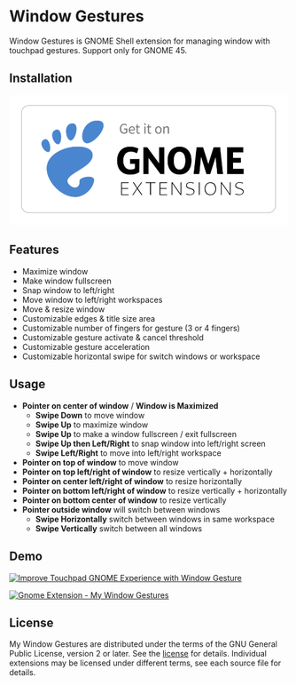 # Window Gestures

Window Gestures is GNOME Shell extension for managing window with touchpad gestures.
Support only for GNOME 45.

## Installation
[![Get from GNOME Extension](./gext.svg)](https://extensions.gnome.org/extension/6343/window-gestures/)

## Features
 * Maximize window
 * Make window fullscreen
 * Snap window to left/right
 * Move window to left/right workspaces
 * Move & resize window
 * Customizable edges & title size area
 * Customizable number of fingers for gesture (3 or 4 fingers)
 * Customizable gesture activate & cancel threshold
 * Customizable gesture acceleration
 * Customizable horizontal swipe for switch windows or workspace

## Usage
 * **Pointer on center of window** / **Window is Maximized**
    * **Swipe Down** to move window
    * **Swipe Up** to maximize window
    * **Swipe Up** to make a window fullscreen / exit fullscreen
    * **Swipe Up then Left/Right** to snap window into left/right screen
    * **Swipe Left/Right** to move into left/right workspace
 * **Pointer on top of window** to move window
 * **Pointer on top left/right of window** to resize vertically + horizontally
 * **Pointer on center left/right of window** to resize horizontally
 * **Pointer on bottom left/right of window**  to resize vertically + horizontally
 * **Pointer on bottom center of window** to resize vertically
 * **Pointer outside window** will switch between windows
    * **Swipe Horizontally** switch between windows in same workspace
    * **Swipe Vertically** switch between all windows

## Demo
 [![Improve Touchpad GNOME Experience with Window Gesture](https://img.youtube.com/vi/HHDjraAE6sc/0.jpg)](https://www.youtube.com/watch?v=HHDjraAE6sc)

 [![Gnome Extension - My Window Gestures](https://img.youtube.com/vi/yMUYB3OFpBQ/0.jpg)](https://www.youtube.com/watch?v=yMUYB3OFpBQ)

## License

My Window Gestures are distributed under the terms of the GNU General
Public License, version 2 or later. See the [license](COPYING) for details.
Individual extensions may be licensed under different terms, see each source
file for details.
